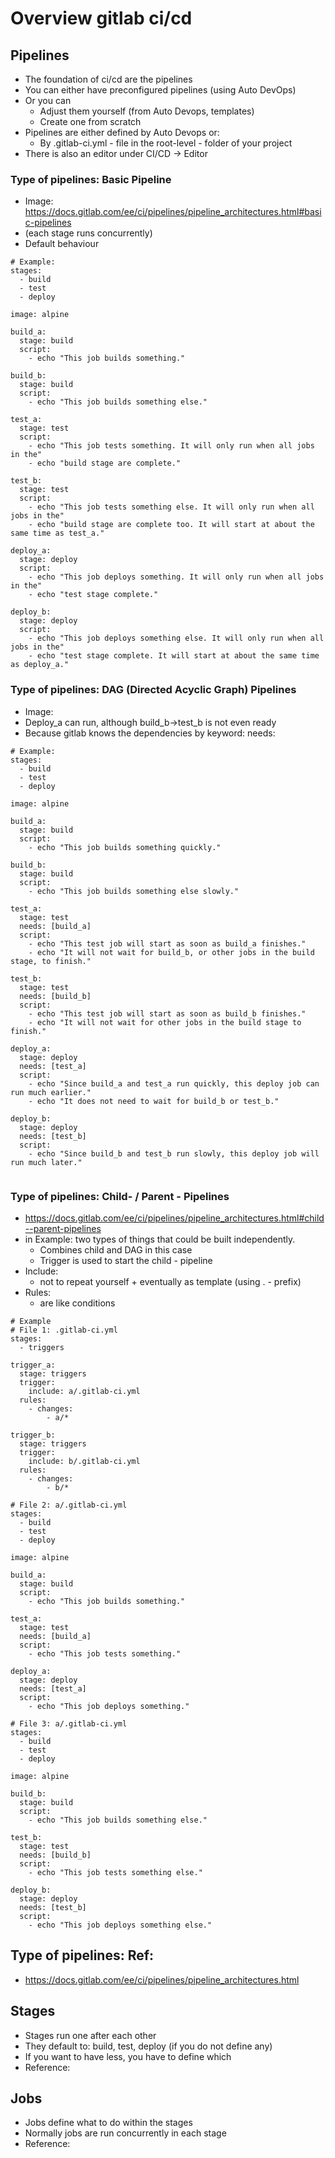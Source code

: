 # Overview gitlab ci/cd 

## Pipelines 

  * The foundation of ci/cd are the pipelines 
  * You can either have preconfigured pipelines (using Auto DevOps) 
  * Or you can
    * Adjust them yourself (from Auto Devops, templates) 
    * Create one from scratch
  * Pipelines are either defined by Auto Devops or:
    * By .gitlab-ci.yml - file in the root-level - folder of your project   
  * There is also an editor under CI/CD -> Editor 

### Type of pipelines: Basic Pipeline 

  * Image: https://docs.gitlab.com/ee/ci/pipelines/pipeline_architectures.html#basic-pipelines
  * (each stage runs concurrently) 
  * Default behaviour 

```
# Example: 
stages:
  - build
  - test
  - deploy

image: alpine

build_a:
  stage: build
  script:
    - echo "This job builds something."

build_b:
  stage: build
  script:
    - echo "This job builds something else."

test_a:
  stage: test
  script:
    - echo "This job tests something. It will only run when all jobs in the"
    - echo "build stage are complete."

test_b:
  stage: test
  script:
    - echo "This job tests something else. It will only run when all jobs in the"
    - echo "build stage are complete too. It will start at about the same time as test_a."

deploy_a:
  stage: deploy
  script:
    - echo "This job deploys something. It will only run when all jobs in the"
    - echo "test stage complete."

deploy_b:
  stage: deploy
  script:
    - echo "This job deploys something else. It will only run when all jobs in the"
    - echo "test stage complete. It will start at about the same time as deploy_a."

```

### Type of pipelines: DAG (Directed Acyclic Graph) Pipelines

  * Image: 
  * Deploy_a can run, although build_b->test_b is not even ready
  * Because gitlab knows the dependencies by keyword: needs: 

```
# Example:
stages:
  - build
  - test
  - deploy

image: alpine

build_a:
  stage: build
  script:
    - echo "This job builds something quickly."

build_b:
  stage: build
  script:
    - echo "This job builds something else slowly."

test_a:
  stage: test
  needs: [build_a]
  script:
    - echo "This test job will start as soon as build_a finishes."
    - echo "It will not wait for build_b, or other jobs in the build stage, to finish."

test_b:
  stage: test
  needs: [build_b]
  script:
    - echo "This test job will start as soon as build_b finishes."
    - echo "It will not wait for other jobs in the build stage to finish."

deploy_a:
  stage: deploy
  needs: [test_a]
  script:
    - echo "Since build_a and test_a run quickly, this deploy job can run much earlier."
    - echo "It does not need to wait for build_b or test_b."

deploy_b:
  stage: deploy
  needs: [test_b]
  script:
    - echo "Since build_b and test_b run slowly, this deploy job will run much later."


```

### Type of pipelines: Child- / Parent - Pipelines 

  * https://docs.gitlab.com/ee/ci/pipelines/pipeline_architectures.html#child--parent-pipelines
  * in Example: two types of things that could be built independently.
    * Combines child and DAG in this case 
    * Trigger is used to start the child - pipeline 
  * Include:
    * not to repeat yourself + eventually as template (using . - prefix)  
  * Rules: 
    * are like conditions 

```
# Example 
# File 1: .gitlab-ci.yml 
stages:
  - triggers

trigger_a:
  stage: triggers
  trigger:
    include: a/.gitlab-ci.yml
  rules:
    - changes:
        - a/*

trigger_b:
  stage: triggers
  trigger:
    include: b/.gitlab-ci.yml
  rules:
    - changes:
        - b/*
```

```
# File 2: a/.gitlab-ci.yml 
stages:
  - build
  - test
  - deploy

image: alpine

build_a:
  stage: build
  script:
    - echo "This job builds something."

test_a:
  stage: test
  needs: [build_a]
  script:
    - echo "This job tests something."

deploy_a:
  stage: deploy
  needs: [test_a]
  script:
    - echo "This job deploys something."
```

```
# File 3: a/.gitlab-ci.yml 
stages:
  - build
  - test
  - deploy

image: alpine

build_b:
  stage: build
  script:
    - echo "This job builds something else."

test_b:
  stage: test
  needs: [build_b]
  script:
    - echo "This job tests something else."

deploy_b:
  stage: deploy
  needs: [test_b]
  script:
    - echo "This job deploys something else."
```

## Type of pipelines: Ref:

  * https://docs.gitlab.com/ee/ci/pipelines/pipeline_architectures.html


## Stages 

  * Stages run one after each other 
  * They default to: build, test, deploy (if you do not define any) 
  * If you want to have less, you have to define which 
  * Reference: 

## Jobs 

  * Jobs define what to do within the stages 
  * Normally jobs are run concurrently in each stage 
  * Reference:


